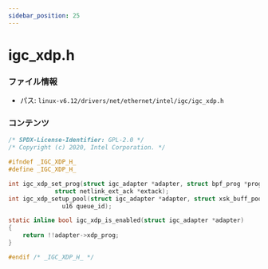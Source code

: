 ```yaml
---
sidebar_position: 25
---
```

# igc_xdp.h

### ファイル情報

- パス: `linux-v6.12/drivers/net/ethernet/intel/igc/igc_xdp.h`

### コンテンツ

```h
/* SPDX-License-Identifier: GPL-2.0 */
/* Copyright (c) 2020, Intel Corporation. */

#ifndef _IGC_XDP_H_
#define _IGC_XDP_H_

int igc_xdp_set_prog(struct igc_adapter *adapter, struct bpf_prog *prog,
		     struct netlink_ext_ack *extack);
int igc_xdp_setup_pool(struct igc_adapter *adapter, struct xsk_buff_pool *pool,
		       u16 queue_id);

static inline bool igc_xdp_is_enabled(struct igc_adapter *adapter)
{
	return !!adapter->xdp_prog;
}

#endif /* _IGC_XDP_H_ */

```
